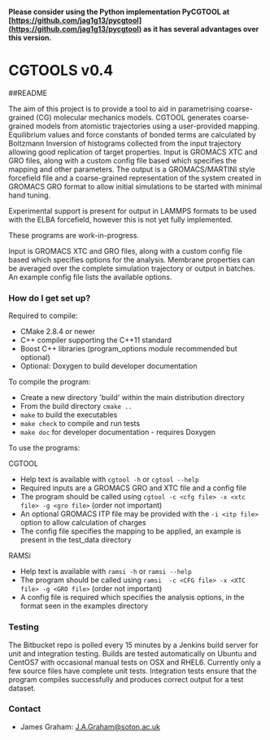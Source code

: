 
**Please consider using the Python implementation PyCGTOOL at [https://github.com/jag1g13/pycgtool](https://github.com/jag1g13/pycgtool) as it has several advantages over this version.**

# CGTOOLS v0.4
##README

The aim of this project is to provide a tool to aid in parametrising coarse-grained (CG) molecular mechanics models.  CGTOOL generates coarse-grained models from atomistic trajectories using a user-provided mapping.  Equilibrium values and force constants of bonded terms are calculated by Boltzmann Inversion of histograms collected from the input trajectory allowing good replication of target properties.
Input is GROMACS XTC and GRO files, along with a custom config file based which specifies the mapping and other parameters.
The output is a GROMACS/MARTINI style forcefield file and a coarse-grained representation of the system created in GROMACS GRO format to allow initial simulations to be started with minimal hand tuning.


Experimental support is present for output in LAMMPS formats to be used with the ELBA forcefield, however this is not yet fully implemented.

These programs are work-in-progress.

Input is GROMACS XTC and GRO files, along with a custom config file based which specifies options for the analysis.  Membrane properties can be averaged over the complete simulation trajectory or output in batches.  An example config file lists the available options.

### How do I get set up? ###

Required to compile:

* CMake 2.8.4 or newer
* C++ compiler supporting the C++11 standard
* Boost C++ libraries (program\_options module recommended but optional)
* Optional: Doxygen to build developer documentation

To compile the program:

* Create a new directory 'build' within the main distribution directory
* From the build directory `cmake ..`
* `make` to build the executables
* `make check` to compile and run tests
* `make doc` for developer documentation - requires Doxygen

To use the programs:

CGTOOL
* Help text is available with `cgtool -h` or `cgtool --help`
* Required inputs are a GROMACS GRO and XTC file and a config file
* The program should be called using `cgtool -c <cfg file> -x <xtc file> -g <gro file>` (order not important)
* An optional GROMACS ITP file may be provided with the `-i <itp file>` option to allow calculation of charges
* The config file specifies the mapping to be applied, an example is present in the test\_data directory

RAMSi
* Help text is available with `ramsi -h` or `ramsi --help`
* The program should be called using `ramsi  -c <CFG file> -x <XTC file> -g <GRO file>` (order not important)
* A config file is required which specifies the analysis options, in the format seen in the examples directory

### Testing ###
The Bitbucket repo is polled every 15 minutes by a Jenkins build server for unit and integration testing.  Builds are tested automatically on Ubuntu and CentOS7 with occasional manual tests on OSX and RHEL6.
Currently only a few source files have complete unit tests.  Integration tests ensure that the program compiles successfully and produces correct output for a test dataset.

### Contact ###

* James Graham: <J.A.Graham@soton.ac.uk>